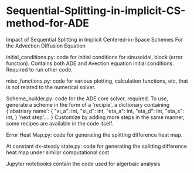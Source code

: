 # Sequential-Splitting-in-implicit-CS-method-for-ADE
Impact of Sequential Splitting in Implicit Centered-in-Space Schemes For the Advection Diffusion Equation

initial_conditions.py: code for initial conditions for sinusoidal, block (error function). Contains both ADE and Avection equation initial conditions. Required to run other code.

misc_functions.py: code for various plotting, calculation functions, etc, that is not related to the numerical solver.

Scheme_builder.py: code for the ADE core solver, required. To use, generate a scheme in the form of a 'recipie', a dictionary containing  {'abatriary name': {
        "xi_a": int,
        "xi_d": int,
        "eta_a": int,
        "eta_d": int,
        "eta_s": int,
}
'next step'....
}
Customize by adding more steps in the same manner, some recipes are available in the code itself. 

Error Heat Map.py: code for generating the splitting difference heat map.

At constant dx-steady state.py: code for generating the splitting difference heat map under similar computational cost

Jupyter notebooks contain the code used for algerbaic analysis

